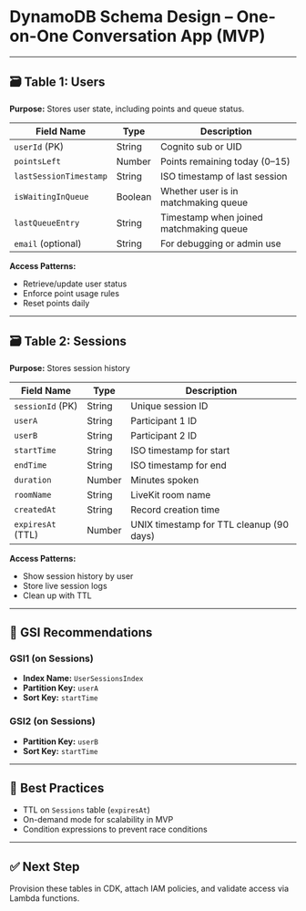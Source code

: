 # DynamoDB Schema Design – One-on-One Conversation App (MVP)

---

## 🗃️ Table 1: Users
**Purpose:** Stores user state, including points and queue status.

| Field Name             | Type     | Description                              |
|------------------------|----------|------------------------------------------|
| `userId` (PK)          | String   | Cognito sub or UID                       |
| `pointsLeft`           | Number   | Points remaining today (0–15)            |
| `lastSessionTimestamp` | String   | ISO timestamp of last session            |
| `isWaitingInQueue`     | Boolean  | Whether user is in matchmaking queue     |
| `lastQueueEntry`       | String   | Timestamp when joined matchmaking queue  |
| `email` (optional)     | String   | For debugging or admin use               |

**Access Patterns:**
- Retrieve/update user status
- Enforce point usage rules
- Reset points daily

---

## 🗃️ Table 2: Sessions
**Purpose:** Stores session history

| Field Name         | Type     | Description                              |
|--------------------|----------|------------------------------------------|
| `sessionId` (PK)   | String   | Unique session ID                        |
| `userA`            | String   | Participant 1 ID                         |
| `userB`            | String   | Participant 2 ID                         |
| `startTime`        | String   | ISO timestamp for start                  |
| `endTime`          | String   | ISO timestamp for end                    |
| `duration`         | Number   | Minutes spoken                           |
| `roomName`         | String   | LiveKit room name                        |
| `createdAt`        | String   | Record creation time                     |
| `expiresAt` (TTL)  | Number   | UNIX timestamp for TTL cleanup (90 days) |

**Access Patterns:**
- Show session history by user
- Store live session logs
- Clean up with TTL

---

## 🔁 GSI Recommendations

### GSI1 (on Sessions)
- **Index Name:** `UserSessionsIndex`
- **Partition Key:** `userA`
- **Sort Key:** `startTime`

### GSI2 (on Sessions)
- **Partition Key:** `userB`
- **Sort Key:** `startTime`

---

## 🔐 Best Practices
- TTL on `Sessions` table (`expiresAt`)
- On-demand mode for scalability in MVP
- Condition expressions to prevent race conditions

---

## ✅ Next Step
Provision these tables in CDK, attach IAM policies, and validate access via Lambda functions.

